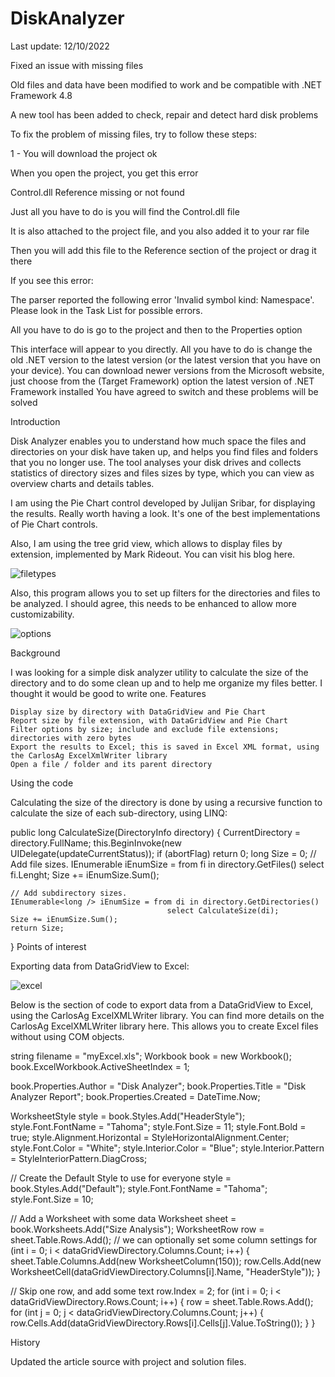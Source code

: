 # DiskAnalyzer

Last update: 12/10/2022

Fixed an issue with missing files

Old files and data have been modified to work and be compatible with .NET Framework 4.8

A new tool has been added to check, repair and detect hard disk problems

To fix the problem of missing files, try to follow these steps:

1 - You will download the project ok

When you open the project, you get this error

Control.dll Reference missing or not found

Just all you have to do is you will find the Control.dll file

It is also attached to the project file, and you also added it to your rar file

Then you will add this file to the Reference section of the project or drag it there

If you see this error:

The parser reported the following error 'Invalid symbol kind: Namespace'. Please look in the Task List for possible errors.

All you have to do is go to the project and then to the Properties option

This interface will appear to you directly. All you have to do is change the old .NET version to the latest version (or the latest version that you have on your device). You can download newer versions from the Microsoft website, just choose from the (Target Framework) option the latest version of .NET Framework installed You have agreed to switch and these problems will be solved

Introduction

Disk Analyzer enables you to understand how much space the files and directories on your disk have taken up, and helps you find files and folders that you no longer use. The tool analyses your disk drives and collects statistics of directory sizes and files sizes by type, which you can view as overview charts and details tables.

I am using the Pie Chart control developed by Julijan Sribar, for displaying the results. Really worth having a look. It's one of the best implementations of Pie Chart controls.

Also, I am using the tree grid view, which allows to display files by extension, implemented by Mark Rideout. You can visit his blog here.

![filetypes](https://user-images.githubusercontent.com/72635460/198359532-cfa85793-028c-4ca7-bd15-4dd7870f4580.JPG)

Also, this program allows you to set up filters for the directories and files to be analyzed. I should agree, this needs to be enhanced to allow more customizability.

![options](https://user-images.githubusercontent.com/72635460/198359993-f6caa309-544c-4bef-9e6e-4aa27f661b81.JPG)

Background

I was looking for a simple disk analyzer utility to calculate the size of the directory and to do some clean up and to help me organize my files better. I thought it would be good to write one.
Features

    Display size by directory with DataGridView and Pie Chart
    Report size by file extension, with DataGridView and Pie Chart
    Filter options by size; include and exclude file extensions; directories with zero bytes
    Export the results to Excel; this is saved in Excel XML format, using the CarlosAg ExcelXmlWriter library
    Open a file / folder and its parent directory

Using the code

Calculating the size of the directory is done by using a recursive function to calculate the size of each sub-directory, using LINQ:

public long CalculateSize(DirectoryInfo directory)
{
    CurrentDirectory = directory.FullName;
    this.BeginInvoke(new UIDelegate(updateCurrentStatus));
    if (abortFlag) return 0;
    long Size = 0;
    // Add file sizes.
    IEnumerable iEnumSize = from fi in directory.GetFiles() select fi.Lenght;
    Size += iEnumSize.Sum();
  
    // Add subdirectory sizes.
    IEnumerable<long /> iEnumSize = from di in directory.GetDirectories() 
                                       select CalculateSize(di);
    Size += iEnumSize.Sum();
    return Size;
}
Points of interest

Exporting data from DataGridView to Excel:

![excel](https://user-images.githubusercontent.com/72635460/198360777-a1926081-5dc2-48d7-91a9-f3837101c199.JPG)

Below is the section of code to export data from a DataGridView to Excel, using the CarlosAg ExcelXMLWriter library. You can find more details on the CarlosAg ExcelXMLWriter library here. This allows you to create Excel files without using COM objects.

string filename = "myExcel.xls";
                Workbook book = new Workbook();
                book.ExcelWorkbook.ActiveSheetIndex = 1;
                
book.Properties.Author = "Disk Analyzer";
                book.Properties.Title = "Disk Analyzer Report";
                book.Properties.Created = DateTime.Now;


WorksheetStyle style = book.Styles.Add("HeaderStyle");
style.Font.FontName = "Tahoma";
style.Font.Size = 11;
style.Font.Bold = true;
style.Alignment.Horizontal = StyleHorizontalAlignment.Center;
style.Font.Color = "White";
style.Interior.Color = "Blue";
style.Interior.Pattern = StyleInteriorPattern.DiagCross;

// Create the Default Style to use for everyone
style = book.Styles.Add("Default");
style.Font.FontName = "Tahoma";
style.Font.Size = 10;

// Add a Worksheet with some data
Worksheet sheet = book.Worksheets.Add("Size Analysis");
WorksheetRow row = sheet.Table.Rows.Add();
// we can optionally set some column settings
for (int i = 0; i < dataGridViewDirectory.Columns.Count; i++)
{
  sheet.Table.Columns.Add(new WorksheetColumn(150));
  row.Cells.Add(new WorksheetCell(dataGridViewDirectory.Columns[i].Name, 
                                  "HeaderStyle"));
}

// Skip one row, and add some text
row.Index = 2;
for (int i = 0; i < dataGridViewDirectory.Rows.Count; i++)
{
  row = sheet.Table.Rows.Add();
  for (int j = 0; j < dataGridViewDirectory.Columns.Count; j++)
  {
    row.Cells.Add(dataGridViewDirectory.Rows[i].Cells[j].Value.ToString());
  }
}

History

Updated the article source with project and solution files.
